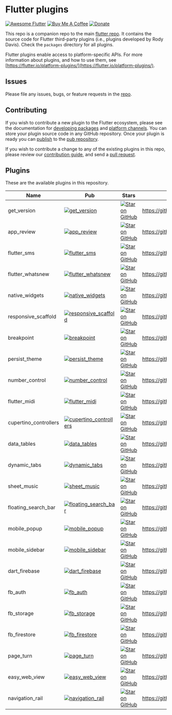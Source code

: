 # Flutter plugins

[![Awesome Flutter](https://img.shields.io/badge/Awesome-Flutter-blue.svg?longCache=true&style=flat-square)](https://github.com/Solido/awesome-flutter)
[![Buy Me A Coffee](https://img.shields.io/badge/Donate-Buy%20Me%20A%20Coffee-yellow.svg)](https://www.buymeacoffee.com/rodydavis)
[![Donate](https://img.shields.io/badge/Donate-PayPal-green.svg)](https://www.paypal.com/cgi-bin/webscr?cmd=_s-xclick&hosted_button_id=WSH3GVC49GNNJ)

This repo is a companion repo to the main [flutter
repo](https://github.com/flutter/flutter). It contains the source code for
Flutter third-party plugins (i.e., plugins developed by Rody Davis).
Check the `packages` directory for all plugins.

Flutter plugins enable access to platform-specific APIs. For more information
about plugins, and how to use them, see
[https://flutter.io/platform-plugins/](https://flutter.io/platform-plugins/).

## Issues

Please file any issues, bugs, or feature requests in the [
repo](https://github.com/AppleEducate/plugins/issues/new).

## Contributing

If you wish to contribute a new plugin to the Flutter ecosystem, please
see the documentation for [developing packages](https://flutter.io/developing-packages/) and
[platform channels](https://flutter.io/platform-channels/). You can store
your plugin source code in any GitHub repository. Once your plugin
is ready you can [publish](https://flutter.io/developing-packages/#publish)
to the [pub repository](https://pub.dartlang.org/).

If you wish to contribute a change to any of the existing plugins in this repo,
please review our [contribution guide](https://github.com/AppleEducate/plugins/blob/master/CONTRIBUTING.md),
and send a [pull request](https://github.com/AppleEducate/plugins/pulls).

## Plugins
These are the available plugins in this repository.

| Name                  | Pub                                                                                                                                | Stars                                                                                                                                                                              | Link                                                    |
|-----------------------|------------------------------------------------------------------------------------------------------------------------------------|------------------------------------------------------------------------------------------------------------------------------------------------------------------------------------|---------------------------------------------------------|
| get_version           | [![get_version](https://img.shields.io/pub/v/get_version.svg)](https://pub.dev/packages/get_version)                               | [![Star on GitHub](https://img.shields.io/github/stars/fluttercommunity/get_version.svg?style=social)](https://github.com/fluttercommunity/get_version/stargazers)                 | https://github.com/fluttercommunity/get_version         |
| app_review            | [![app_review](https://img.shields.io/pub/v/app_review.svg)](https://pub.dev/packages/app_review)                                  | [![Star on GitHub](https://img.shields.io/github/stars/fluttercommunity/app_review.svg?style=social)](https://github.com/fluttercommunity/app_review/stargazers)                   | https://github.com/fluttercommunity/app_review          |
| flutter_sms           | [![flutter_sms](https://img.shields.io/pub/v/flutter_sms.svg)](https://pub.dev/packages/flutter_sms)                               | [![Star on GitHub](https://img.shields.io/github/stars/fluttercommunity/flutter_sms.svg?style=social)](https://github.com/fluttercommunity/flutter_sms/stargazers)                 | https://github.com/fluttercommunity/flutter_sms         |
| flutter_whatsnew      | [![flutter_whatsnew](https://img.shields.io/pub/v/flutter_whatsnew.svg)](https://pub.dev/packages/flutter_whatsnew)                | [![Star on GitHub](https://img.shields.io/github/stars/fluttercommunity/flutter_whatsnew.svg?style=social)](https://github.com/fluttercommunity/flutter_whatsnew/stargazers)       | https://github.com/fluttercommunity/flutter_whatsnew    |
| native_widgets        | [![native_widgets](https://img.shields.io/pub/v/native_widgets.svg)](https://pub.dev/packages/native_widgets)                      | [![Star on GitHub](https://img.shields.io/github/stars/fluttercommunity/native_widgets.svg?style=social)](https://github.com/fluttercommunity/native_widgets/stargazers)           | https://github.com/fluttercommunity/native_widgets      |
| responsive_scaffold   | [![responsive_scaffold](https://img.shields.io/pub/v/responsive_scaffold.svg)](https://pub.dev/packages/responsive_scaffold)       | [![Star on GitHub](https://img.shields.io/github/stars/fluttercommunity/responsive_scaffold.svg?style=social)](https://github.com/fluttercommunity/responsive_scaffold/stargazers) | https://github.com/fluttercommunity/responsive_scaffold |
| breakpoint            | [![breakpoint](https://img.shields.io/pub/v/breakpoint.svg)](https://pub.dev/packages/breakpoint)                                  | [![Star on GitHub](https://img.shields.io/github/stars/fluttercommunity/breakpoint.svg?style=social)](https://github.com/fluttercommunity/breakpoint/stargazers)                   | https://github.com/fluttercommunity/breakpoint          |
| persist_theme         | [![persist_theme](https://img.shields.io/pub/v/persist_theme.svg)](https://pub.dev/packages/persist_theme)                         | [![Star on GitHub](https://img.shields.io/github/stars/fluttercommunity/persist_theme.svg?style=social)](https://github.com/fluttercommunity/persist_theme/stargazers)             | https://github.com/fluttercommunity/persist_theme       |
| number_control        | [![number_control](https://img.shields.io/pub/v/number_control.svg)](https://pub.dev/packages/number_control)                      | [![Star on GitHub](https://img.shields.io/github/stars/rodydavis/number_control.svg?style=social)](https://github.com/rodydavis/number_control/stargazers)                         | https://github.com/rodydavis/number_control             |
| flutter_midi          | [![flutter_midi](https://img.shields.io/pub/v/flutter_midi.svg)](https://pub.dev/packages/flutter_midi)                            | [![Star on GitHub](https://img.shields.io/github/stars/rodydavis/flutter_midi.svg?style=social)](https://github.com/rodydavis/flutter_midi/stargazers)                             | https://github.com/rodydavis/flutter_midi               |
| cupertino_controllers | [![cupertino_controllers](https://img.shields.io/pub/v/cupertino_controllers.svg)](https://pub.dev/packages/cupertino_controllers) | [![Star on GitHub](https://img.shields.io/github/stars/rodydavis/cupertino_controllers.svg?style=social)](https://github.com/rodydavis/cupertino_controllers/stargazers)           | https://github.com/rodydavis/cupertino_controllers      |
| data_tables           | [![data_tables](https://img.shields.io/pub/v/data_tables.svg)](https://pub.dev/packages/data_tables)                               | [![Star on GitHub](https://img.shields.io/github/stars/rodydavis/data_tables.svg?style=social)](https://github.com/rodydavis/data_tables/stargazers)                               | https://github.com/rodydavis/data_tables                |
| dynamic_tabs          | [![dynamic_tabs](https://img.shields.io/pub/v/dynamic_tabs.svg)](https://pub.dev/packages/dynamic_tabs)                            | [![Star on GitHub](https://img.shields.io/github/stars/rodydavis/dynamic_tabs.svg?style=social)](https://github.com/rodydavis/dynamic_tabs/stargazers)                             | https://github.com/rodydavis/dynamic_tabs               |
| sheet_music           | [![sheet_music](https://img.shields.io/pub/v/sheet_music.svg)](https://pub.dev/packages/sheet_music)                               | [![Star on GitHub](https://img.shields.io/github/stars/rodydavis/sheet_music.svg?style=social)](https://github.com/rodydavis/sheet_music/stargazers)                               | https://github.com/rodydavis/sheet_music                |
| floating_search_bar   | [![floating_search_bar](https://img.shields.io/pub/v/floating_search_bar.svg)](https://pub.dev/packages/floating_search_bar)       | [![Star on GitHub](https://img.shields.io/github/stars/rodydavis/floating_search_bar.svg?style=social)](https://github.com/rodydavis/floating_search_bar/stargazers)               | https://github.com/rodydavis/floating_search_bar        |
| mobile_popup          | [![mobile_popup](https://img.shields.io/pub/v/mobile_popup.svg)](https://pub.dev/packages/mobile_popup)                            | [![Star on GitHub](https://img.shields.io/github/stars/rodydavis/mobile_popup.svg?style=social)](https://github.com/rodydavis/mobile_popup/stargazers)                             | https://github.com/rodydavis/mobile_popup               |
| mobile_sidebar        | [![mobile_sidebar](https://img.shields.io/pub/v/mobile_sidebar.svg)](https://pub.dev/packages/mobile_sidebar)                      | [![Star on GitHub](https://img.shields.io/github/stars/rodydavis/mobile_sidebar.svg?style=social)](https://github.com/rodydavis/mobile_sidebar/stargazers)                         | https://github.com/rodydavis/mobile_sidebar             |
| dart_firebase         | [![dart_firebase](https://img.shields.io/pub/v/dart_firebase.svg)](https://pub.dev/packages/dart_firebase)                         | [![Star on GitHub](https://img.shields.io/github/stars/rodydavis/dart_firebase.svg?style=social)](https://github.com/rodydavis/dart_firebase/stargazers)                           | https://github.com/rodydavis/dart_firebase              |
| fb_auth               | [![fb_auth](https://img.shields.io/pub/v/fb_auth.svg)](https://pub.dev/packages/fb_auth)                                           | [![Star on GitHub](https://img.shields.io/github/stars/rodydavis/fb_auth.svg?style=social)](https://github.com/rodydavis/fb_auth/stargazers)                                       | https://github.com/rodydavis/fb_auth                    |
| fb_storage            | [![fb_storage](https://img.shields.io/pub/v/fb_storage.svg)](https://pub.dev/packages/fb_storage)                                  | [![Star on GitHub](https://img.shields.io/github/stars/rodydavis/fb_storage.svg?style=social)](https://github.com/rodydavis/fb_storage/stargazers)                                 | https://github.com/rodydavis/fb_storage                 |
| fb_firestore          | [![fb_firestore](https://img.shields.io/pub/v/fb_firestore.svg)](https://pub.dev/packages/fb_firestore)                            | [![Star on GitHub](https://img.shields.io/github/stars/rodydavis/fb_firestore.svg?style=social)](https://github.com/rodydavis/fb_firestore/stargazers)                             | https://github.com/rodydavis/fb_firestore               |
| page_turn             | [![page_turn](https://img.shields.io/pub/v/page_turn.svg)](https://pub.dev/packages/page_turn)                                     | [![Star on GitHub](https://img.shields.io/github/stars/rodydavis/page_turn.svg?style=social)](https://github.com/rodydavis/page_turn/stargazers)                                   | https://github.com/rodydavis/page_turn                  |
| easy_web_view         | [![easy_web_view](https://img.shields.io/pub/v/easy_web_view.svg)](https://pub.dev/packages/easy_web_view)                         | [![Star on GitHub](https://img.shields.io/github/stars/rodydavis/easy_web_view.svg?style=social)](https://github.com/rodydavis/easy_web_view/stargazers)                           | https://github.com/rodydavis/easy_web_view              |
| navigation_rail       | [![navigation_rail](https://img.shields.io/pub/v/navigation_rail.svg)](https://pub.dev/packages/navigation_rail)                   | [![Star on GitHub](https://img.shields.io/github/stars/rodydavis/navigation_rail.svg?style=social)](https://github.com/rodydavis/navigation_rail/stargazers)                       | https://github.com/rodydavis/navigation_rail            |